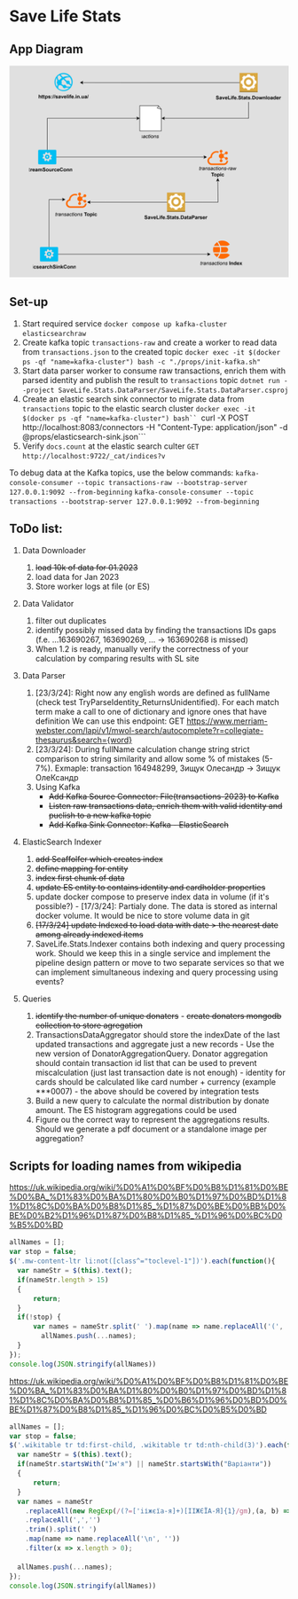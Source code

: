 ﻿
# Save Life Stats

## App Diagram
![app diagram](/app-diagram.drawio.svg)

## Set-up
1. Start required service
```docker compose up kafka-cluster elasticsearchraw```
2. Create kafka topic `transactions-raw` and create a worker to read data from `transactions.json` to the created topic
```docker exec -it $(docker ps -qf "name=kafka-cluster") bash -c "./props/init-kafka.sh"```
3. Start data parser worker to consume raw transactions, enrich them with parsed identity and publish the result to `transactions` topic
```dotnet run --project SaveLife.Stats.DataParser/SaveLife.Stats.DataParser.csproj```
4. Create an elastic search sink connector to migrate data from `transactions` topic to the elastic search cluster
```docker exec -it $(docker ps -qf "name=kafka-cluster") bash``
```curl -X POST http://localhost:8083/connectors -H "Content-Type: application/json" -d @props/elasticsearch-sink.json```
5. Verify `docs.count` at the elastic search culter
```GET http://localhost:9722/_cat/indices?v```

To debug data at the Kafka topics, use the below commands:
```kafka-console-consumer --topic transactions-raw --bootstrap-server 127.0.0.1:9092 --from-beginning```
```kafka-console-consumer --topic transactions --bootstrap-server 127.0.0.1:9092 --from-beginning```

## ToDo list:
 1. Data Downloader 
	 1. ~~load 10k of data for 01.2023~~ 
	 2. load data for Jan 2023
	 3. Store worker logs at file (or ES)
	 
 2. Data Validator
	 1. filter out duplicates
	 2. identify possibly missed data by finding the transactions IDs gaps (f.e. ...163690267, 163690269, ... -> 163690268 is missed)
	 3. When 1.2 is ready, manually verify the correctness of your calculation by comparing results with SL site
		
3. Data Parser
	1. [23/3/24]: Right now any english words are defined as fullName (check test TryParseIdentity_ReturnsUnidentified).
         For each match term make a call to one of dictionary and ignore ones that have definition
		         We can use this endpoint: GET https://www.merriam-webster.com/lapi/v1/mwol-search/autocomplete?r=collegiate-thesaurus&search={word}
	2. [23/3/24]: During fullName calculation change string strict comparison to string similarity and allow some % of mistakes (5-7%).
				 Exmaple: transaction 164948299, Зищук Олесандр -> Зищук ОлеКсандр
    3. Using Kafka
        -  ~~Add Kafka Source Connector: File(transactions-2023) to Kafka~~
        -  ~~Listen raw transactions data, enrich them with valid identity and puclish to a new kafka topic~~
        -  ~~Add Kafka Sink Connector: Kafka - ElasticSearch~~


 4. ElasticSearch Indexer
	1. ~~add Scaffolfer which creates index~~
	2. ~~define mapping for entity~~
	3. ~~index first chunk of data~~
	4. ~~update ES entity to contains identity and cardholder properties~~
	5. update docker compose to preserve index data in volume (if it's possible?)
			- [17/3/24]: Partialy done. The data is stored as internal docker volume. It would be nice to store volume data in git
	6. ~~[17/3/24] update Indexed to load data with date > the nearest date among already indexed items~~
	7. SaveLife.Stats.Indexer contains both indexing and query processing work. Should we keep this in a single service and implement the pipeline
         design pattern or move to two separate services so that we can implement
	     simultaneous indexing and query processing using events?

 5. Queries
	1. ~~identify the number of unique donaters~~
			- ~~create donaters mongodb collection to store agregation~~
	2. TransactionsDataAggregator should store the indexDate of the last updated transactions and aggregate just a new records
			- Use the new version of DonatorAggregationQuery. Donator aggregation should contain transaction id list that can be used to prevent miscalculation (just last transaction date is not enough)
			- identity for cards should be calculated like card number + currency (example ***0007)
			- the above should be covered by integration tests
	3. Build a new query to calculate the normal distribution by donate amount. The ES histogram aggregations could be used
	4. Figure ou the correct way to represent the aggregations results. Should we generate a pdf document or a standalone image per aggregation?

## Scripts for loading names from wikipedia

https://uk.wikipedia.org/wiki/%D0%A1%D0%BF%D0%B8%D1%81%D0%BE%D0%BA_%D1%83%D0%BA%D1%80%D0%B0%D1%97%D0%BD%D1%81%D1%8C%D0%BA%D0%B8%D1%85_%D1%87%D0%BE%D0%BB%D0%BE%D0%B2%D1%96%D1%87%D0%B8%D1%85_%D1%96%D0%BC%D0%B5%D0%BD
```js
allNames = [];
var stop = false;
$('.mw-content-ltr li:not([class^="toclevel-1"])').each(function(){
  var nameStr = $(this).text();
  if(nameStr.length > 15)
  {
	  return;
  }
  if(!stop) {
	  var names = nameStr.split(' ').map(name => name.replaceAll('(', '').replaceAll(')', '').replaceAll(',',''));
		allNames.push(...names);  
  }
});
console.log(JSON.stringify(allNames))
```

https://uk.wikipedia.org/wiki/%D0%A1%D0%BF%D0%B8%D1%81%D0%BE%D0%BA_%D1%83%D0%BA%D1%80%D0%B0%D1%97%D0%BD%D1%81%D1%8C%D0%BA%D0%B8%D1%85_%D0%B6%D1%96%D0%BD%D0%BE%D1%87%D0%B8%D1%85_%D1%96%D0%BC%D0%B5%D0%BD
```js
allNames = [];
var stop = false;
$('.wikitable tr td:first-child, .wikitable tr td:nth-child(3)').each(function(){
  var nameStr = $(this).text();
  if(nameStr.startsWith("Ім'я") || nameStr.startsWith("Варіанти"))
  {
	  return;
  }
  var names = nameStr
	.replaceAll(new RegExp(/(?=['iіжєїa-я]+)[IІЖЄЇА-Я]{1}/gm),(a, b) => ' ' + a)
	.replaceAll(',','')
	.trim().split(' ')
	.map(name => name.replaceAll('\n', ''))
	.filter(x => x.length > 0);
	
  allNames.push(...names);
});
console.log(JSON.stringify(allNames))
```

